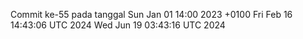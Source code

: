 Commit ke-55 pada tanggal Sun Jan 01 14:00 2023 +0100
Fri Feb 16 14:43:06 UTC 2024
Wed Jun 19 03:43:16 UTC 2024
